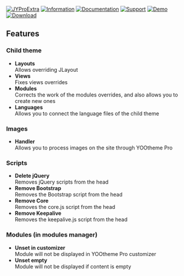 [![JYProExtra](https://www.septdir.com/images/marketplace/plg_system_jyproextra/en-GB/cover.jpg)](https://www.septdir.com/marketplace/joomla/plugins/jyproextra)
[![Information](https://img.shields.io/badge/information--0.svg?style=for-the-badge&colorA=555&colorB=555&logoWidth=20)](https://www.septdir.com/marketplace/joomla/plugins/jyproextra)
[![Documentation](https://img.shields.io/badge/documentation--0.svg?style=for-the-badge&colorA=555&colorB=555&logoWidth=20)](https://www.septdir.com/marketplace/joomla/plugins/jyproextra)
[![Support](https://img.shields.io/badge/support--0.svg?style=for-the-badge&colorA=555&colorB=555&logoWidth=20)](https://github.com/SeptdirWorkshop/JYProExtra/issues)
[![Demo](https://img.shields.io/badge/demo--0.svg?style=for-the-badge&colorA=555&colorB=555&logoWidth=20)](https://www.septdir.com/)
[![Download](https://img.shields.io/github/release/SeptdirWorkshop/JYProExtra.svg?style=for-the-badge&colorA=555&colorB=1e87f0&label=download)](https://www.septdir.com/marketplace/download?element=plg_system_jyproextra)

## Features
### Child theme
* **Layouts**  
Allows overriding JLayout
* **Views**  
Fixes views overrides
* **Modules**  
Corrects the work of the modules overrides, and also allows you to create new ones
* **Languages**  
Allows you to connect the language files of the child theme

### Images
* **Handler**  
Allows you to process images on the site through YOOtheme Pro

### Scripts
* **Delete jQuery**  
Removes jQuery scripts from the head
* **Remove Bootstrap**  
Removes the Bootstrap script from the head
* **Remove Core**  
Removes the core.js script from the head
* **Remove Keepalive**  
Removes the keepalive.js script from the head

### Modules (in modules manager)
* **Unset in customizer**  
Module will not be displayed in YOOtheme Pro customizer
* **Unset empty**  
Module will not be displayed if content is empty